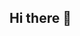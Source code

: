 ## Hi there 👋

<!--
**Asheva00/asheva00** is a ✨ _special_ ✨ repository because its `README.md` (this file) appears on your GitHub profile.

Here are some ideas to get you started:

🔭 I’m currently working on: Enhancing my skills in Data Science and engaging in exciting projects.

🌱 I’m currently learning: Advanced data analysis techniques and machine learning at Yandex Practicum.

👯 I’m looking to collaborate on: Projects related to data analysis and marketing research.

🤔 I’m looking for help with: Networking within the Data Science community and exchanging experiences with other professionals.

💬 Ask me about: Any aspects of data work and marketing research.

📫 How to reach me: Phone +7 920 052 33 53 or Telegram [asheva](https://t.me/asheva).

😄 Pronouns: She/Her

⚡ Fun fact: I developed a passion for data through my five years of experience in marketing research!
